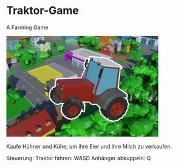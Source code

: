 # Traktor-Game

A Farming Game

<img src = "Traktor/Assets/Images/BackgroundImg.png" width = "400px">

Kaufe Hühner und Kühe, um ihre Eier und ihre Milch zu verkaufen.



Steuerung:
  Traktor fahren: WASD
  Anhänger abkuppeln: Q

